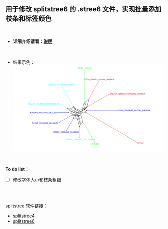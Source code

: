 
## 用于修改 splitstree6 的 .stree6 文件，实现批量添加枝条和标签颜色

<br/>

- **详细介绍请看：[说明](./HW_读我_处理数据绘制splitstree枝条颜色.md)**

<br/>

- 结果示例：
![Img](./sample.png)

<br/>

**To do list：**
- [ ] 修改字体大小和枝条粗细

<br/>
<br/>


splitstree 软件链接：
- [splitstree4](https://github.com/husonlab/splitstree4)
- [splitstree6](https://github.com/husonlab/splitstree6)


<br/>
